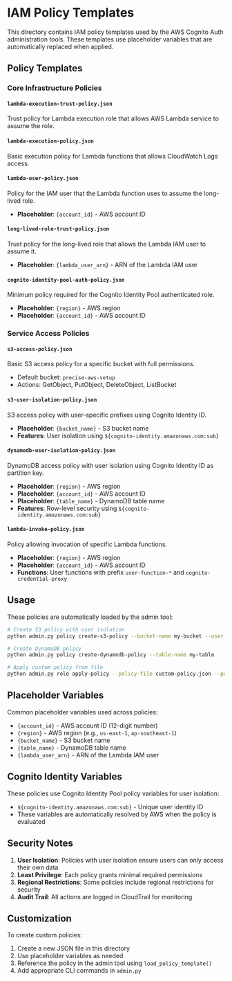 # IAM Policy Templates

This directory contains IAM policy templates used by the AWS Cognito Auth administration tools. These templates use placeholder variables that are automatically replaced when applied.

## Policy Templates

### Core Infrastructure Policies

#### `lambda-execution-trust-policy.json`
Trust policy for Lambda execution role that allows AWS Lambda service to assume the role.

#### `lambda-execution-policy.json`
Basic execution policy for Lambda functions that allows CloudWatch Logs access.

#### `lambda-user-policy.json`
Policy for the IAM user that the Lambda function uses to assume the long-lived role.
- **Placeholder**: `{account_id}` - AWS account ID

#### `long-lived-role-trust-policy.json`
Trust policy for the long-lived role that allows the Lambda IAM user to assume it.
- **Placeholder**: `{lambda_user_arn}` - ARN of the Lambda IAM user

#### `cognito-identity-pool-auth-policy.json`
Minimum policy required for the Cognito Identity Pool authenticated role.
- **Placeholder**: `{region}` - AWS region
- **Placeholder**: `{account_id}` - AWS account ID

### Service Access Policies

#### `s3-access-policy.json`
Basic S3 access policy for a specific bucket with full permissions.
- Default bucket: `precise-aws-setup`
- Actions: GetObject, PutObject, DeleteObject, ListBucket

#### `s3-user-isolation-policy.json`
S3 access policy with user-specific prefixes using Cognito Identity ID.
- **Placeholder**: `{bucket_name}` - S3 bucket name
- **Features**: User isolation using `${cognito-identity.amazonaws.com:sub}`

#### `dynamodb-user-isolation-policy.json`
DynamoDB access policy with user isolation using Cognito Identity ID as partition key.
- **Placeholder**: `{region}` - AWS region
- **Placeholder**: `{account_id}` - AWS account ID
- **Placeholder**: `{table_name}` - DynamoDB table name
- **Features**: Row-level security using `${cognito-identity.amazonaws.com:sub}`

#### `lambda-invoke-policy.json`
Policy allowing invocation of specific Lambda functions.
- **Placeholder**: `{region}` - AWS region
- **Placeholder**: `{account_id}` - AWS account ID
- **Functions**: User functions with prefix `user-function-*` and `cognito-credential-proxy`

## Usage

These policies are automatically loaded by the admin tool:

```bash
# Create S3 policy with user isolation
python admin.py policy create-s3-policy --bucket-name my-bucket --user-specific

# Create DynamoDB policy
python admin.py policy create-dynamodb-policy --table-name my-table

# Apply custom policy from file
python admin.py role apply-policy --policy-file custom-policy.json --policy-name CustomPolicy
```

## Placeholder Variables

Common placeholder variables used across policies:

- `{account_id}` - AWS account ID (12-digit number)
- `{region}` - AWS region (e.g., `us-east-1`, `ap-southeast-1`)
- `{bucket_name}` - S3 bucket name
- `{table_name}` - DynamoDB table name
- `{lambda_user_arn}` - ARN of the Lambda IAM user

## Cognito Identity Variables

These policies use Cognito Identity Pool policy variables for user isolation:

- `${cognito-identity.amazonaws.com:sub}` - Unique user identity ID
- These variables are automatically resolved by AWS when the policy is evaluated

## Security Notes

1. **User Isolation**: Policies with user isolation ensure users can only access their own data
2. **Least Privilege**: Each policy grants minimal required permissions
3. **Regional Restrictions**: Some policies include regional restrictions for security
4. **Audit Trail**: All actions are logged in CloudTrail for monitoring

## Customization

To create custom policies:

1. Create a new JSON file in this directory
2. Use placeholder variables as needed
3. Reference the policy in the admin tool using `load_policy_template()`
4. Add appropriate CLI commands in `admin.py`
